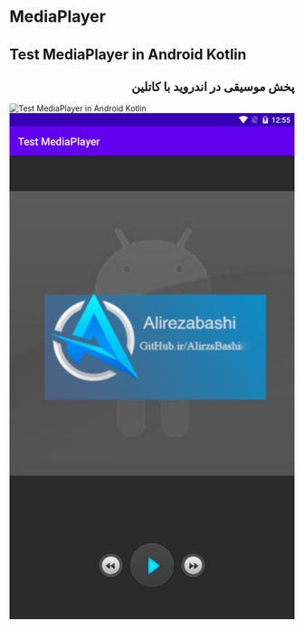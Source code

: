 # MediaPlayer
<h1 style="font-size:25px">Test MediaPlayer in Android Kotlin</1>
<h2 style="font-size20px" dir="rtl">
پخش موسیقی در اندروید با کاتلین
</h2>
<img src="gif001.gif" alt="Test MediaPlayer in Android Kotlin" title="MediaPlayer">
<img src="scr001.png" alt="Test MediaPlayer in Android Kotlin" title="MediaPlayer">
